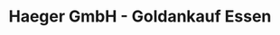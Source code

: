 ---
title: "Haeger GmbH - Goldankauf Essen"
url: /essen/haeger-gmbh-goldankauf-essen/
shop: Allgemein
---